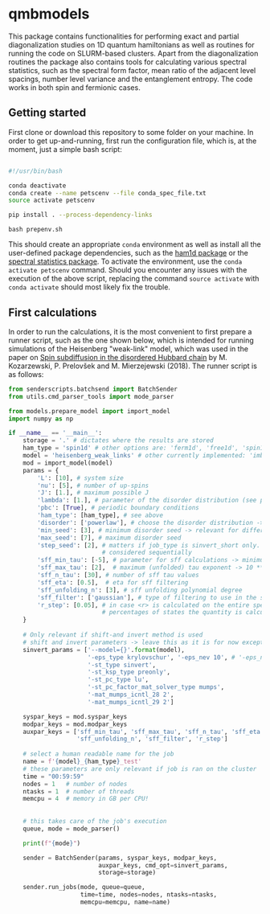 # qmbmodels

This package contains functionalities for performing
exact and partial diagonalization studies on 1D quantum
hamiltonians as well as routines for running the code
on SLURM-based clusters. Apart from the diagonalization
routines the package also contains tools for calculating
various spectral statistics, such as the spectral form
factor, mean ratio of the adjacent level spacings, number
level variance and the entanglement entropy. The code works
in both spin and fermionic cases.

## Getting started

First clone or download this repository to some folder on your
machine. In order to get up-and-running, first run the
configuration file, which is, at the moment, just a simple
bash script:
```bash

#!/usr/bin/bash

conda deactivate
conda create --name petscenv --file conda_spec_file.txt
source activate petscenv

pip install . --process-dependency-links

```
```bash prepenv.sh ```

This should create an appropriate ```conda``` environment
as well as install all the user-defined package dependencies,
such as the [ham1d package](https://github.com/JanSuntajs/ham1d)
or the [spectral statistics package](https://github.com/JanSuntajs/spectral_statistics_tools).
To activate the environment, use the ```conda activate petscenv``` command.
Should you encounter any issues with the execution of the above
script, replacing the command ```source activate```
with ```conda activate``` should most likely fix the trouble.

## First calculations

In order to run the calculations, it is the most convenient to first prepare a runner script, such as the one shown below, which is intended for running simulations of the Heisenberg "weak-link" model, which was used in the paper on
[Spin subdiffusion in the disordered Hubbard chain](https://journals.aps.org/prl/abstract/10.1103/PhysRevLett.120.246602) by M. Kozarzewski, P. Prelovšek and M. Mierzejewski (2018). The runner script is as follows:
```python
from senderscripts.batchsend import BatchSender
from utils.cmd_parser_tools import mode_parser

from models.prepare_model import import_model
import numpy as np

if __name__ == '__main__':
    storage = '.' # dictates where the results are stored
    ham_type = 'spin1d' # other options are: 'ferm1d', 'free1d', 'spin1d_kron'
    model = 'heisenberg_weak_links' # other currently implemented: 'imbrie', 'heisenberg'
    mod = import_model(model)
    params = {
        'L': [10], # system size
        'nu': [5], # number of up-spins
        'J': [1.], # maximum possible J
        'lambda': [1.], # parameter of the disorder distribution (see paper for more details)
        'pbc': [True], # periodic boundary conditions
        'ham_type': [ham_type], # see above
        'disorder': ['powerlaw'], # choose the disorder distribution -> only powerlaw is allowed for this model
        'min_seed': [3], # minimum disorder seed -> relevant for different disorder realizations
        'max_seed': [7], # maximum disorder seed
        'step_seed': [2], # matters if job_type is sinvert_short only. Specifies how many different seeds are
                          # considered sequentially
        'sff_min_tau': [-5], # parameter for sff calculations -> minimum (unfolded) tau exponent -> 10 ** sff_min_tau
        'sff_max_tau': [2],  # maximum (unfolded) tau exponent -> 10 ** sff_max_tau
        'sff_n_tau': [30], # number of sff tau values
        'sff_eta': [0.5],  # eta for sff filtering
        'sff_unfolding_n': [3], # sff unfolding polynomial degree
        'sff_filter': ['gaussian'], # type of filtering to use in the sff calculation
        'r_step': [0.05], # in case <r> is calculated on the entire spectrum, this determines for how many 
                          # percentages of states the quantity is calculated
    }
  
    # Only relevant if shift-and invert method is used
    # shift and invert parameters -> leave this as it is for now except for '-eps_nev'
    sinvert_params = ['--model={}'.format(model),
                      '-eps_type krylovschur', '-eps_nev 10', # '-eps_nev' -> selects the number of eigenvalues
                      '-st_type sinvert',
                      '-st_ksp_type preonly',
                      '-st_pc_type lu',
                      '-st_pc_factor_mat_solver_type mumps',
                      '-mat_mumps_icntl_28 2',
                      '-mat_mumps_icntl_29 2']

    syspar_keys = mod.syspar_keys
    modpar_keys = mod.modpar_keys
    auxpar_keys = ['sff_min_tau', 'sff_max_tau', 'sff_n_tau', 'sff_eta',
                   'sff_unfolding_n', 'sff_filter', 'r_step']
    
    # select a human readable name for the job
    name = f'{model}_{ham_type}_test'
    # these parameters are only relevant if job is ran on the cluster
    time = "00:59:59"
    nodes = 1   # number of nodes
    ntasks = 1  # number of threads
    memcpu = 4  # memory in GB per CPU!
    
    
    # this takes care of the job's execution
    queue, mode = mode_parser()

    print(f"{mode}")

    sender = BatchSender(params, syspar_keys, modpar_keys,
                         auxpar_keys, cmd_opt=sinvert_params,
                         storage=storage)

    sender.run_jobs(mode, queue=queue,
                    time=time, nodes=nodes, ntasks=ntasks,
                    memcpu=memcpu, name=name)


```

